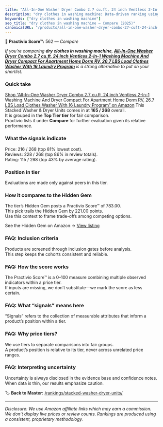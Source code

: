 ```yaml
---
title: "All-In-One Washer Dryer Combo 2.7 cu.ft, 24 inch Ventless 2-In-1 Washing Machine And Dryer Compact For Apartment Home Dorm RV, 26.7 LBS Load Clothes Washer With 16 Laundry Program"
description: "dry clothes in washing machine: Data-driven ranking using the Practivio Score™. Positioned by quality, value, demand, findability, momentum."
keywords: ["dry clothes in washing machine"]
seo_title: "dry clothes in washing machine — Compare (2025)"
canonicalURL: "/products/all-in-one-washer-dryer-combo-27-cuft-24-inch-ventless-2-in-1-washing-machine-and-dryer-compact-for-apartment-home-dorm-rv-267-lbs-load-clothes-washer-with-16-laundry-program-B0DHXNL3MJ/"
---
```


**🛒 Practivio Score™:** 562 — _Compare_


*If you're comparing **dry clothes in washing machine**, **[All-In-One Washer Dryer Combo 2.7 cu.ft, 24 inch Ventless 2-In-1 Washing Machine And Dryer Compact For Apartment Home Dorm RV, 26.7 LBS Load Clothes Washer With 16 Laundry Program](https://www.amazon.com/dp/B0DHXNL3MJ?tag=practivio-20)** is a strong alternative to put on your shortlist.*
### Quick take
[Shop “All-In-One Washer Dryer Combo 2.7 cu.ft, 24 inch Ventless 2-In-1 Washing Machine And Dryer Compact For Apartment Home Dorm RV, 26.7 LBS Load Clothes Washer With 16 Laundry Program” on Amazon](https://www.amazon.com/dp/B0DHXNL3MJ?tag=practivio-20)
This Stacked Washer & Dryer Units comes in at **165 / 268** overall.  
It is grouped in the **Top Tier tier** for fair comparison.  
Practivio lists it under **Compare** for further evaluation given its relative performance.

### What the signals indicate
Price: 216 / 268 (top 81% lowest cost).  
Reviews: 228 / 268 (top 86% in review totals).  
Rating: 115 / 268 (top 43% by average rating).  

### Position in tier
Evaluations are made only against peers in this tier.

### How it compares to the Hidden Gem
The tier’s Hidden Gem posts a Practivio Score™ of 783.00.  
This pick trails the Hidden Gem by 221.00 points.  
Use this context to frame trade-offs among competing options.  

See the Hidden Gem on Amazon → [View listing](https://www.amazon.com/dp/B0D4282T95?tag=practivio-20)

### FAQ: Inclusion criteria
Products are screened through inclusion gates before analysis.  
This step keeps the cohorts consistent and reliable.

### FAQ: How the score works
The Practivio Score™ is a 0–100 measure combining multiple observed indicators within a price tier.  
If inputs are missing, we don’t substitute—we mark the score as less certain.

### FAQ: What “signals” means here
“Signals” refers to the collection of measurable attributes that inform a product’s position within a tier.

### FAQ: Why price tiers?
We use tiers to separate comparisons into fair groups.  
A product’s position is relative to its tier, never across unrelated price ranges.

### FAQ: Interpreting uncertainty
Uncertainty is always disclosed in the evidence base and confidence notes.  
When data is thin, our results emphasize caution.

<!-- Missing template for Compare/CompareWithinPriceClass -->


🏷️ **Back to Master:** [/rankings/stacked-washer-dryer-units/](/rankings/stacked-washer-dryer-units/)

---
_Disclosure: We use Amazon affiliate links which may earn a commission. We don’t display live prices or review counts. Rankings are produced using a consistent, proprietary methodology._
